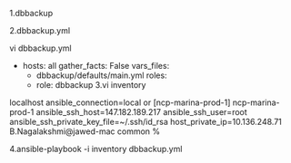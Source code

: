1.dbbackup

2.dbbackup.yml

vi dbbackup.yml
- hosts: all
  gather_facts: False
  vars_files:
    - dbbackup/defaults/main.yml
  roles:
    - role: dbbackup
3.vi inventory

localhost  ansible_connection=local
or 
 [ncp-marina-prod-1]
ncp-marina-prod-1 ansible_ssh_host=147.182.189.217 ansible_ssh_user=root ansible_ssh_private_key_file=~/.ssh/id_rsa host_private_ip=10.136.248.71
B.Nagalakshmi@jawed-mac common % 

4.ansible-playbook -i inventory dbbackup.yml







